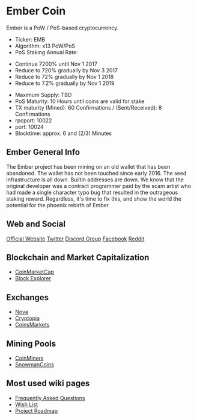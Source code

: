 Ember Coin
==========
Ember is a PoW / PoS-based cryptocurrency.

* Ticker: EMB
* Algorithm: x13 PoW/PoS
* PoS Staking Annual Rate:
- Continue 7200% until Nov 1 2017
- Reduce to 720% gradually by Nov 3 2017
- Reduce to  72% gradually by Nov 1 2018
- Reduce to 7.2% gradually by Nov 1 2019
* Maximum Supply: TBD
* PoS Maturity: 10 Hours until coins are valid for stake
* TX maturity (Mined): 60 Confirmations / (Sent/Received): 8 Confirmations
* rpcport: 10022
* port: 10024
* Blocktime: approx. 6 and (2/3) Minutes

Ember General Info
------------------
The Ember project has been mining on an old wallet that has been abandoned. The wallet has not been touched since early 2016. The seed infrastructure is all down. Builtin addresses are down. We know that the original developer was a contract programmer paid by the scam artist who had made a single character typo bug that resulted in the outrageous staking reward. Regardless, it's time to fix this, and show the world the potential for the phoenix rebirth of Ember.

Web and Social
--------------
[Official Website](https://www.embercoin.io/)
[Twitter](https://twitter.com/emberblockchain)
[Discord Group](https://discordapp.com/invite/UnYqVNJ)
[Facebook](https://www.facebook.com/groups/officialembercoin/)
[Reddit](https://www.reddit.com/r/embercoin/)

Blockchain and Market Capitalization
------------------------------------
* [CoinMarketCap](https://coinmarketcap.com/currencies/embercoin/#charts)
* [Block Explorer](http://www.presstab.pw/phpexplorer/EMB/index.php)

Exchanges
---------
* [Nova](https://novaexchange.com/market/LTC_EMB/)
* [Cryptopia](https://www.cryptopia.co.nz/Exchange/?market=EMB_LTC)
* [CoinsMarkets](https://coinsmarkets.com/trade-BTC-EMB.htm)

Mining Pools
------------
* [CoinMiners](http://coinminers.net/)
* [SnowmanCoins](http://pool.snowmancoins.com/)

Most used wiki pages
--------------------
* [Frequently Asked Questions](https://github.com/EmberCoin/Ember/wiki/Frequently-Asked-Questions)
* [Wish List](https://github.com/EmberCoin/Ember/wiki/Wish-List)
* [Project Roadmap](https://github.com/EmberCoin/Ember/wiki/Project-Roadmap)
